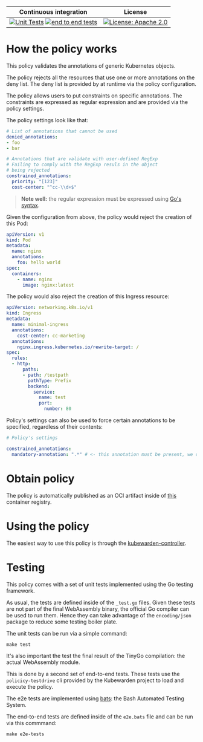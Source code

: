  Continuous integration | License
 -----------------------|--------
[![Unit Tests](https://github.com/kubewarden/safe-annotations-policy/actions/workflows/unit-tests.yml/badge.svg)](https://github.com/kubewarden/safe-annotations-policy/actions/workflows/unit-tests.yml) [![end to end tests](https://github.com/kubewarden/safe-annotations-policy/actions/workflows/e2e-tests.yml/badge.svg)](https://github.com/kubewarden/safe-annotations-policy/actions/workflows/e2e-tests.yml) | [![License: Apache 2.0](https://img.shields.io/badge/License-Apache2.0-brightgreen.svg)](https://opensource.org/licenses/Apache-2.0)

# How the policy works

This policy validates the annotations of generic Kubernetes objects.

The policy rejects all the resources that use one or more annotations on the
deny list. The deny list is provided by at runtime via the policy configuration.

The policy allows users to put constraints on specific annotations. The constraints
are expressed as regular expression and are provided via the policy settings.

The policy settings look like that:

```yaml
# List of annotations that cannot be used
denied_annotations:
- foo
- bar

# Annotations that are validate with user-defined RegExp
# Failing to comply with the RegExp resuls in the object
# being rejected
constrained_annotations:
  priority: "[123]"
  cost-center: "^cc-\\d+$"
```

> **Note well:** the regular expression must be expressed
> using [Go's syntax](https://golang.org/pkg/regexp/syntax/).

Given the configuration from above, the policy would reject the creation
of this Pod:

```yaml
apiVersion: v1
kind: Pod
metadata:
  name: nginx
  annotations:
    foo: hello world
spec:
  containers:
    - name: nginx
      image: nginx:latest
```

The policy would also reject the creation of this Ingress resource:

```yaml
apiVersion: networking.k8s.io/v1
kind: Ingress
metadata:
  name: minimal-ingress
  annotations:
    cost-center: cc-marketing
  annotations:
    nginx.ingress.kubernetes.io/rewrite-target: /
spec:
  rules:
  - http:
      paths:
      - path: /testpath
        pathType: Prefix
        backend:
          service:
            name: test
            port:
              number: 80
```

Policy's settings can also be used to force certain annotations to be specified,
regardless of their contents:

```yaml
# Policy's settings

constrained_annotations:
  mandatory-annotation: ".*" # <- this annotation must be present, we don't care about its value
```

# Obtain policy

The policy is automatically published as an OCI artifact inside of
[this](https://github.com/orgs/kubewarden/packages/container/package/policies%2Fsafe-annotations)
container registry.

# Using the policy

The easiest way to use this policy is through the [kubewarden-controller](https://github.com/kubewarden/kubewarden-controller).

# Testing

This policy comes with a set of unit tests implemented using the Go testing
framework.

As usual, the tests are defined inside of the `_test.go` files. Given these
tests are not part of the final WebAssembly binary, the official Go compiler
can be used to run them. Hence they can take advantage of the `encoding/json`
package to reduce some testing boiler plate.

The unit tests can be run via a simple command:

```shell
make test
```

It's also important the test the final result of the TinyGo compilation:
the actual WebAssembly module.

This is done by a second set of end-to-end tests. These tests use the
`policicy-testdrive` cli provided by the Kubewarden project to load and execute
the policy.

The e2e tests are implemented using [bats](https://github.com/sstephenson/bats):
the Bash Automated Testing System.

The end-to-end tests are defined inside of the `e2e.bats` file and can
be run via this commmand:

```shell
make e2e-tests
```
